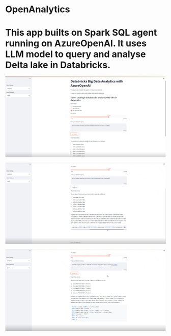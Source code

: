 # OpenAnalytics

# This app builts on Spark SQL agent running on AzureOpenAI. It uses LLM model to query and analyse Delta lake in Databricks.

![Alt text](image.png)


![Alt text](image-1.png)


![Alt text](image-2.png)